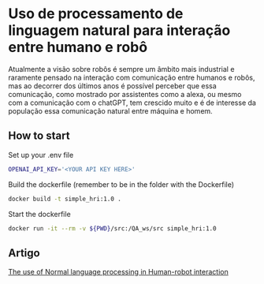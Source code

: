 # Uso de processamento de linguagem natural para interação entre humano e robô
Atualmente a visão sobre robôs é sempre um âmbito mais industrial e raramente pensado na interação com comunicação entre humanos e robôs, mas ao decorrer dos últimos anos é possível perceber que essa comunicação, como mostrado por assistentes como a alexa, ou mesmo com a comunicação com o chatGPT, tem crescido muito e é de interesse da população essa comunicação natural entre máquina e homem.

## How to start
Set up your .env file
```sh
OPENAI_API_KEY='<YOUR API KEY HERE>'
```

Build the dockerfile (remember to be in the folder with the Dockerfile)
```sh
docker build -t simple_hri:1.0 .
```

Start the dockerfile

```sh
docker run -it --rm -v ${PWD}/src:/QA_ws/src simple_hri:1.0
```

## Artigo
[The use of Normal language processing in Human-robot interaction](https://docs.google.com/document/d/1MkG015HzsU8Q-pBfOI-5GRXBzu8MAI4jqrihVEtxjL4/edit?usp=sharing)
